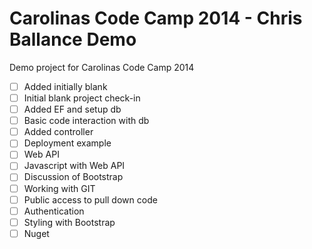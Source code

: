 Carolinas Code Camp 2014 - Chris Ballance Demo
==============================================

Demo project for Carolinas Code Camp 2014

- [ ] Added initially blank
- [ ] Initial blank project check-in
- [ ] Added EF and setup db
- [ ] Basic code interaction with db
- [ ] Added controller
- [ ] Deployment example
- [ ] Web API
- [ ] Javascript with Web API
- [ ] Discussion of Bootstrap
- [ ] Working with GIT
- [ ] Public access to pull down code
- [ ] Authentication
- [ ] Styling with Bootstrap
- [ ] Nuget
